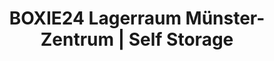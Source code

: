 ---
title: "BOXIE24 Lagerraum Münster-Zentrum | Self Storage"
url: /muenster/boxie24-lagerraum-muenster-zentrum-self-storage/
shop: Mieten
---